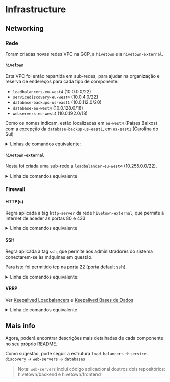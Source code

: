 # Infrastructure

## Networking

### Rede
Foram criadas novas redes VPC na GCP, a `hivetown` e a `hivetown-external`.

#### `hivetown`
Esta VPC foi então repartida em sub-redes, para ajudar na organização e reserva de endereços para cada tipo de componente:
- `loadbalancers-eu-west4` (10.0.0.0/22)
- `servicediscovery-eu-west4` (10.0.4.0/22)
- `database-backups-us-east1` (10.0.112.0/20)
- `database-eu-west4` (10.0.128.0/18)
- `webservers-eu-west4` (10.0.192.0/18)

Como os nomes indicam, estão localizadas em `eu-west4` (Países Baixos) com a excepção da `database-backup-us-east1`, em `us-east1` (Carolina do Sul)

<details>
<summary>Linhas de comandos equivalente:</summary>

```bash
gcloud compute networks create hivetown --project=hivetown --subnet-mode=custom --mtu=1460 --bgp-routing-mode=regional

gcloud compute networks subnets create loadbalancers-eu-west4 --project=hivetown --description=Load\ Balancing\ Network --range=10.0.0.0/22 --stack-type=IPV4_ONLY --network=hivetown --region=europe-west4 --enable-private-ip-google-access

gcloud compute networks subnets create servicediscovery-eu-west4 --project=hivetown --description=Service\ Discovery\ Network --range=10.0.4.0/22 --stack-type=IPV4_ONLY --network=hivetown --region=europe-west4

gcloud compute networks subnets create database-backups-us-east1 --project=hivetown --description=Database\ Backups\ Network --range=10.0.112.0/20 --stack-type=IPV4_ONLY --network=hivetown --region=us-east1

gcloud compute networks subnets create database-eu-west4 --project=hivetown --description=Databases\ Network --range=10.0.128.0/18 --stack-type=IPV4_ONLY --network=hivetown --region=europe-west4 --enable-private-ip-google-access

gcloud compute networks subnets create webservers-eu-west4 --project=hivetown --description=Web\ Servers\ Network --range=10.0.192.0/18 --stack-type=IPV4_ONLY --network=hivetown --region=europe-west4

```
</details>

#### `hivetown-external`
Nesta foi criada uma sub-rede a `loadbalancer-eu-west4` (10.255.0.0/22).

<details>
<summary>Linha de comandos equivalente</summary>

```bash
gcloud compute networks create hivetown-external --project=hivetown --description=External\ Interface\ for\ Hivetown --subnet-mode=custom --mtu=1460 --bgp-routing-mode=regional

gcloud compute networks subnets create loadbalancer-eu-west4 --project=hivetown --description=Load\ balancer\ external\ subnet --range=10.255.0.0/22 --stack-type=IPV4_ONLY --network=hivetown-external --region=europe-west4
```
</details>

### Firewall

#### HTTP(s)
Regra aplicada à tag `http-server` da rede `hivetown-external`, que permite à internet de aceder às portas 80 e 433

<details>
<summary>Linha de comandos equivalente</summary>

```bash
gcloud compute --project=hivetown firewall-rules create hivetown-external-allow-http --direction=INGRESS --priority=1000 --network=hivetown-external --action=ALLOW --rules=tcp:80,tcp:433 --source-ranges=0.0.0.0/0 --target-tags=http-server
```
</details>

#### SSH
Regra aplicada à tag `ssh`, que permite aos administradores do sistema conectarem-se às máquinas em questão.

Para isto foi permitido tcp na porta 22 (porta default ssh).

<details>
<summary>Linha de comandos equivalente:</summary>

```bash
gcloud compute --project=hivetown firewall-rules create hivetown-allow-ssh --description="Allow SSH" --direction=INGRESS --priority=65534 --network=hivetown --action=ALLOW --rules=tcp:22 --source-ranges=35.235.240.0/20 --target-tags=ssh
```
</details>

#### VRRP
Ver [Keepalived Loadbalancers](../load-balancers/keepalived/README.md) e [Keepalived Bases de Dados](../databases/keepalived/README.md)

<details>
<summary>Linha de comandos equivalente</summary>

```bash
gcloud compute --project=hivetown firewall-rules create hivetown-allow-vrrp --description="Allow VRRP" --direction=INGRESS --priority=1000 --network=hivetown --action=ALLOW --rules=112 --source-ranges=10.0.0.0/22,10.0.128.0/18 --source-tags=vrrp --target-tags=vrrp
```
</details>

## Mais info
Agora, poderá encontrar descrições mais detalhadas de cada componente no seu próprio README.

Como sugestão, pode seguir a estrutura `load-balancers` -> `service-discovery` -> `web-servers` -> `databases`
> Nota: `web-servers` inclui código aplicacional doutros dois repositórios: hivetown/backend e hivetown/frontend
